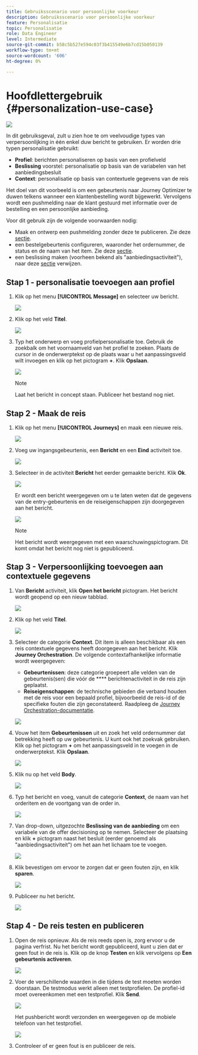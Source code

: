 ```yaml
---
title: Gebruiksscenario voor persoonlijke voorkeur
description: Gebruiksscenario voor persoonlijke voorkeur
feature: Personalisatie
topic: Personalisatie
role: Data Engineer
level: Intermediate
source-git-commit: b58c5b527e594c03f3b415549e6b7cd15b050139
workflow-type: tm+mt
source-wordcount: '606'
ht-degree: 0%

---
```



# Hoofdlettergebruik {#personalization-use-case}

![](../assets/do-not-localize/badge.png)

In dit gebruiksgeval, zult u zien hoe te om veelvoudige types van verpersoonlijking in één enkel duw bericht te gebruiken. Er worden drie typen personalisatie gebruikt:

* **Profiel**: berichten personaliseren op basis van een profielveld
* **Beslissing** voorstel: personalisatie op basis van de variabelen van het aanbiedingsbesluit
* **Context**: personalisatie op basis van contextuele gegevens van de reis

Het doel van dit voorbeeld is om een gebeurtenis naar Journey Optimizer te duwen telkens wanneer een klantenbestelling wordt bijgewerkt. Vervolgens wordt een pushmelding naar de klant gestuurd met informatie over de bestelling en een persoonlijke aanbieding.

Voor dit gebruik zijn de volgende voorwaarden nodig:

* Maak en ontwerp een pushmelding zonder deze te publiceren. Zie deze [sectie](../create-message.md).
* een bestelgebeurtenis configureren, waaronder het ordernummer, de status en de naam van het item. Zie deze [sectie](../event/about-events.md).
* een beslissing maken (voorheen bekend als &quot;aanbiedingsactiviteit&quot;), naar deze [sectie](../offers/offer-activities/create-offer-activities.md) verwijzen.

## Stap 1 - personalisatie toevoegen aan profiel

1. Klik op het menu **[!UICONTROL Message]** en selecteer uw bericht.

   ![](assets/perso-uc.png)

1. Klik op het veld **Titel**.

   ![](assets/perso-uc2.png)

1. Typ het onderwerp en voeg profielpersonalisatie toe. Gebruik de zoekbalk om het voornaamveld van het profiel te zoeken. Plaats de cursor in de onderwerptekst op de plaats waar u het aanpassingsveld wilt invoegen en klik op het pictogram **+**. Klik **Opslaan**.

   ![](assets/perso-uc3.png)

   >[!NOTE]
   >
   >Laat het bericht in concept staan. Publiceer het bestand nog niet.

## Stap 2 - Maak de reis

1. Klik op het menu **[!UICONTROL Journeys]** en maak een nieuwe reis.

   ![](assets/perso-uc4.png)

1. Voeg uw ingangsgebeurtenis, een **Bericht** en een **Eind** activiteit toe.

   ![](assets/perso-uc5.png)

1. Selecteer in de activiteit **Bericht** het eerder gemaakte bericht. Klik **Ok**.

   ![](assets/perso-uc6.png)

   Er wordt een bericht weergegeven om u te laten weten dat de gegevens van de entry-gebeurtenis en de reiseigenschappen zijn doorgegeven aan het bericht.

   ![](assets/perso-uc7.png)

   >[!NOTE]
   >
   >Het bericht wordt weergegeven met een waarschuwingspictogram. Dit komt omdat het bericht nog niet is gepubliceerd.

## Stap 3 - Verpersoonlijking toevoegen aan contextuele gegevens

1. Van **Bericht** activiteit, klik **Open het bericht** pictogram. Het bericht wordt geopend op een nieuw tabblad.

   ![](assets/perso-uc8.png)

1. Klik op het veld **Titel**.

   ![](assets/perso-uc9.png)

1. Selecteer de categorie **Context**. Dit item is alleen beschikbaar als een reis contextuele gegevens heeft doorgegeven aan het bericht. Klik **Journey Orchestration**. De volgende contextafhankelijke informatie wordt weergegeven:

   * **Gebeurtenissen**: deze categorie groepeert alle velden van de gebeurtenis(sen) die vóór de  **** berichtenactiviteit in de reis zijn geplaatst.
   * **Reiseigenschappen**: de technische gebieden die verband houden met de reis voor een bepaald profiel, bijvoorbeeld de reis-id of de specifieke fouten die zijn geconstateerd. Raadpleeg de [Journey Orchestration-documentatie](https://experienceleague.adobe.com/docs/journeys/using/building-advanced-conditions-journeys/syntax/journey-properties.html#building-advanced-conditions-journeys).

   ![](assets/perso-uc10.png)

1. Vouw het item **Gebeurtenissen** uit en zoek het veld ordernummer dat betrekking heeft op uw gebeurtenis. U kunt ook het zoekvak gebruiken. Klik op het pictogram **+** om het aanpassingsveld in te voegen in de onderwerptekst. Klik **Opslaan**.

   ![](assets/perso-uc11.png)

1. Klik nu op het veld **Body**.

   ![](assets/perso-uc12.png)

1. Typ het bericht en voeg, vanuit de categorie **Context**, de naam van het orderitem en de voortgang van de order in.

   ![](assets/perso-uc13.png)

1. Van drop-down, uitgezochte **Beslissing van de aanbieding** om een variabele van de offer decisioning op te nemen. Selecteer de plaatsing en klik **+** pictogram naast het besluit (eerder genoemd als &quot;aanbiedingsactiviteit&quot;) om het aan het lichaam toe te voegen.

   ![](assets/perso-uc14.png)

1. Klik bevestigen om ervoor te zorgen dat er geen fouten zijn, en klik **sparen**.

   ![](assets/perso-uc15.png)

1. Publiceer nu het bericht.

   ![](assets/perso-uc16.png)

## Stap 4 - De reis testen en publiceren

1. Open de reis opnieuw. Als de reis reeds open is, zorg ervoor u de pagina verfrist. Nu het bericht wordt gepubliceerd, kunt u zien dat er geen fout in de reis is. Klik op de knop **Testen** en klik vervolgens op **Een gebeurtenis activeren**.

   ![](assets/perso-uc17.png)

1. Voer de verschillende waarden in die tijdens de test moeten worden doorstaan. De testmodus werkt alleen met testprofielen. De profiel-id moet overeenkomen met een testprofiel. Klik **Send**.

   ![](assets/perso-uc18.png)

   Het pushbericht wordt verzonden en weergegeven op de mobiele telefoon van het testprofiel.

   ![](assets/perso-uc19.png)

1. Controleer of er geen fout is en publiceer de reis.

